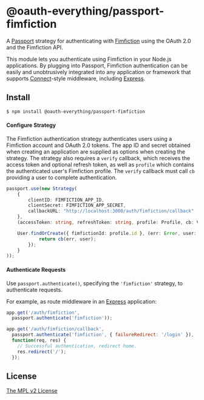 @oauth-everything/passport-fimfiction
=====================================

A [Passport](http://passportjs.org/) strategy for authenticating with
[Fimfiction](http://www.fimfiction.tv/) using the OAuth 2.0 and the Fimfiction API.

This module lets you authenticate using Fimfiction in your Node.js applications.
By plugging into Passport, Fimfiction authentication can be easily and
unobtrusively integrated into any application or framework that supports
[Connect](http://www.senchalabs.org/connect/)-style middleware, including
[Express](http://expressjs.com/).

## Install

```bash
$ npm install @oauth-everything/passport-fimfiction
```
#### Configure Strategy

The Fimfiction authentication strategy authenticates users using a Fimfiction
account and OAuth 2.0 tokens.  The app ID and secret obtained when creating an
application are supplied as options when creating the strategy.  The strategy
also requires a `verify` callback, which receives the access token and optional
refresh token, as well as `profile` which contains the authenticated user's
Fimfiction profile.  The `verify` callback must call `cb` providing a user to
complete authentication.

```ts
passport.use(new Strategy(
    {
        clientID: FIMFICTION_APP_ID,
        clientSecret: FIMFICTION_APP_SECRET,
        callbackURL: "http://localhost:3000/auth/fimfiction/callback"
    },
    (accessToken: string, refreshToken: string, profile: Profile, cb: VerifyCallback<User>) => {

    User.findOrCreate({ fimfictionId: profile.id }, (err: Error, user: User) => {
            return cb(err, user);
        });
    }
));
```

#### Authenticate Requests

Use `passport.authenticate()`, specifying the `'fimfiction'` strategy, to
authenticate requests.

For example, as route middleware in an [Express](http://expressjs.com/)
application:

```javascript
app.get('/auth/fimfiction',
  passport.authenticate('fimfiction'));

app.get('/auth/fimfiction/callback',
  passport.authenticate('fimfiction', { failureRedirect: '/login' }),
  function(req, res) {
    // Successful authentication, redirect home.
    res.redirect('/');
  });
```

## License

[The MPL v2 License](https://opensource.org/licenses/MPL-2.0)

